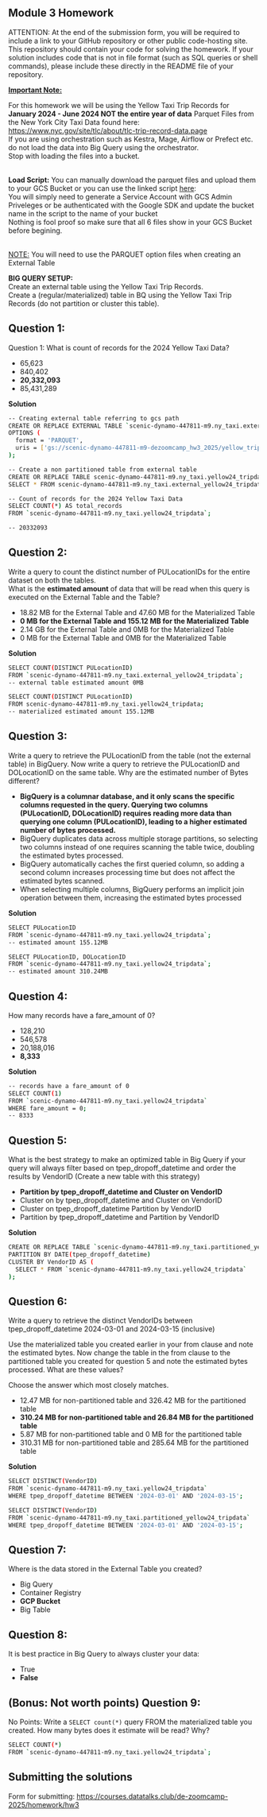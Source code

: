 ## Module 3 Homework

ATTENTION: At the end of the submission form, you will be required to include a link to your GitHub repository or other public code-hosting site. 
This repository should contain your code for solving the homework. If your solution includes code that is not in file format (such as SQL queries or 
shell commands), please include these directly in the README file of your repository.

<b><u>Important Note:</b></u> <p> For this homework we will be using the Yellow Taxi Trip Records for **January 2024 - June 2024 NOT the entire year of data** 
Parquet Files from the New York
City Taxi Data found here: </br> https://www.nyc.gov/site/tlc/about/tlc-trip-record-data.page </br>
If you are using orchestration such as Kestra, Mage, Airflow or Prefect etc. do not load the data into Big Query using the orchestrator.</br> 
Stop with loading the files into a bucket. </br></br>

**Load Script:** You can manually download the parquet files and upload them to your GCS Bucket or you can use the linked script [here](./load_yellow_taxi_data.py):<br>
You will simply need to generate a Service Account with GCS Admin Priveleges or be authenticated with the Google SDK and update the bucket name in the script to the name of your bucket<br>
Nothing is fool proof so make sure that all 6 files show in your GCS Bucket before begining.</br><br>

<u>NOTE:</u> You will need to use the PARQUET option files when creating an External Table</br>

<b>BIG QUERY SETUP:</b></br>
Create an external table using the Yellow Taxi Trip Records. </br>
Create a (regular/materialized) table in BQ using the Yellow Taxi Trip Records (do not partition or cluster this table). </br>
</p>

## Question 1:
Question 1: What is count of records for the 2024 Yellow Taxi Data?
- 65,623
- 840,402
- **20,332,093**
- 85,431,289

**Solution**

```bash
-- Creating external table referring to gcs path
CREATE OR REPLACE EXTERNAL TABLE `scenic-dynamo-447811-m9.ny_taxi.external_yellow24_tripdata`
OPTIONS (
  format = 'PARQUET',
  uris = ['gs://scenic-dynamo-447811-m9-dezoomcamp_hw3_2025/yellow_tripdata_2024-*.parquet']
);

-- Create a non partitioned table from external table
CREATE OR REPLACE TABLE scenic-dynamo-447811-m9.ny_taxi.yellow24_tripdata AS
SELECT * FROM scenic-dynamo-447811-m9.ny_taxi.external_yellow24_tripdata;

-- Count of records for the 2024 Yellow Taxi Data
SELECT COUNT(*) AS total_records
FROM `scenic-dynamo-447811-m9.ny_taxi.yellow24_tripdata`;

-- 20332093
```


## Question 2:
Write a query to count the distinct number of PULocationIDs for the entire dataset on both the tables.</br> 
What is the **estimated amount** of data that will be read when this query is executed on the External Table and the Table?

- 18.82 MB for the External Table and 47.60 MB for the Materialized Table
- **0 MB for the External Table and 155.12 MB for the Materialized Table**
- 2.14 GB for the External Table and 0MB for the Materialized Table
- 0 MB for the External Table and 0MB for the Materialized Table

**Solution**
```bash
SELECT COUNT(DISTINCT PULocationID)
FROM `scenic-dynamo-447811-m9.ny_taxi.external_yellow24_tripdata`;
-- external table estimated amount 0MB

SELECT COUNT(DISTINCT PULocationID)
FROM scenic-dynamo-447811-m9.ny_taxi.yellow24_tripdata;
-- materialized estimated amount 155.12MB
```

## Question 3:
Write a query to retrieve the PULocationID from the table (not the external table) in BigQuery. Now write a query to retrieve the PULocationID and DOLocationID on the same table. Why are the estimated number of Bytes different?
- **BigQuery is a columnar database, and it only scans the specific columns requested in the query. Querying two columns (PULocationID, DOLocationID) requires reading more data than querying one column (PULocationID), leading to a higher estimated number of bytes processed.**
- BigQuery duplicates data across multiple storage partitions, so selecting two columns instead of one requires scanning the table twice, 
doubling the estimated bytes processed.
- BigQuery automatically caches the first queried column, so adding a second column increases processing time but does not affect the estimated bytes scanned.
- When selecting multiple columns, BigQuery performs an implicit join operation between them, increasing the estimated bytes processed

**Solution**

```bash
SELECT PULocationID
FROM `scenic-dynamo-447811-m9.ny_taxi.yellow24_tripdata`;
-- estimated amount 155.12MB

SELECT PULocationID, DOLocationID
FROM `scenic-dynamo-447811-m9.ny_taxi.yellow24_tripdata`;
-- estimated amount 310.24MB
```

## Question 4:
How many records have a fare_amount of 0?
- 128,210
- 546,578
- 20,188,016
- **8,333**

**Solution**

```bash
-- records have a fare_amount of 0
SELECT COUNT(1)
FROM `scenic-dynamo-447811-m9.ny_taxi.yellow24_tripdata`
WHERE fare_amount = 0;
-- 8333
```

## Question 5:
What is the best strategy to make an optimized table in Big Query if your query will always filter based on tpep_dropoff_datetime and order the results by VendorID (Create a new table with this strategy)
- **Partition by tpep_dropoff_datetime and Cluster on VendorID**
- Cluster on by tpep_dropoff_datetime and Cluster on VendorID
- Cluster on tpep_dropoff_datetime Partition by VendorID
- Partition by tpep_dropoff_datetime and Partition by VendorID

**Solution**
```bash
CREATE OR REPLACE TABLE `scenic-dynamo-447811-m9.ny_taxi.partitioned_yellow24_tripdata`
PARTITION BY DATE(tpep_dropoff_datetime)
CLUSTER BY VendorID AS (
  SELECT * FROM `scenic-dynamo-447811-m9.ny_taxi.yellow24_tripdata`
);
```

## Question 6:
Write a query to retrieve the distinct VendorIDs between tpep_dropoff_datetime
2024-03-01 and 2024-03-15 (inclusive)</br>

Use the materialized table you created earlier in your from clause and note the estimated bytes. Now change the table in the from clause to the partitioned table you created for question 5 and note the estimated bytes processed. What are these values? </br>

Choose the answer which most closely matches.</br> 

- 12.47 MB for non-partitioned table and 326.42 MB for the partitioned table
- **310.24 MB for non-partitioned table and 26.84 MB for the partitioned table**
- 5.87 MB for non-partitioned table and 0 MB for the partitioned table
- 310.31 MB for non-partitioned table and 285.64 MB for the partitioned table

**Solution**
```bash
SELECT DISTINCT(VendorID) 
FROM `scenic-dynamo-447811-m9.ny_taxi.yellow24_tripdata`
WHERE tpep_dropoff_datetime BETWEEN '2024-03-01' AND '2024-03-15';

SELECT DISTINCT(VendorID) 
FROM `scenic-dynamo-447811-m9.ny_taxi.partitioned_yellow24_tripdata`
WHERE tpep_dropoff_datetime BETWEEN '2024-03-01' AND '2024-03-15';
```

## Question 7: 
Where is the data stored in the External Table you created?

- Big Query
- Container Registry
- **GCP Bucket**
- Big Table

## Question 8:
It is best practice in Big Query to always cluster your data:
- True
- **False**


## (Bonus: Not worth points) Question 9:
No Points: Write a `SELECT count(*)` query FROM the materialized table you created. How many bytes does it estimate will be read? Why?

```bash
SELECT COUNT(*)
FROM `scenic-dynamo-447811-m9.ny_taxi.yellow24_tripdata`;
```

## Submitting the solutions

Form for submitting: https://courses.datatalks.club/de-zoomcamp-2025/homework/hw3
